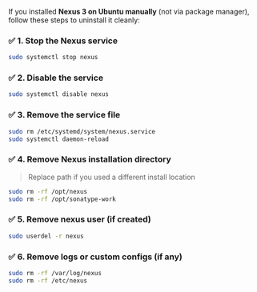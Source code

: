 If you installed **Nexus 3 on Ubuntu manually** (not via package manager), follow these steps to uninstall it cleanly:
### ✅ 1. **Stop the Nexus service**
```bash
sudo systemctl stop nexus
```
### ✅ 2. **Disable the service**
```bash
sudo systemctl disable nexus
```
### ✅ 3. **Remove the service file**
```bash
sudo rm /etc/systemd/system/nexus.service
sudo systemctl daemon-reload
```
### ✅ 4. **Remove Nexus installation directory**
> Replace path if you used a different install location
```bash
sudo rm -rf /opt/nexus
sudo rm -rf /opt/sonatype-work
```
### ✅ 5. **Remove nexus user (if created)**
```bash
sudo userdel -r nexus
```
### ✅ 6. **Remove logs or custom configs (if any)**
```bash
sudo rm -rf /var/log/nexus
sudo rm -rf /etc/nexus
```

